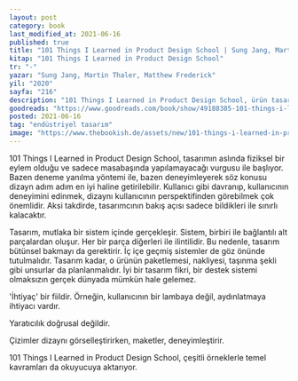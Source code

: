 ```yaml
---
layout: post
category: book
last_modified_at: 2021-06-16
published: true
title: "101 Things I Learned in Product Design School | Sung Jang, Martin Thaler, Matthew Frederick (Kitap)"
kitap: "101 Things I Learned in Product Design School"
tr: "-"
yazar: "Sung Jang, Martin Thaler, Matthew Frederick"
yil: "2020"
sayfa: "216"
description: "101 Things I Learned in Product Design School, ürün tasarımı hakkında ipuçları veren bir kitap."
goodreads: "https://www.goodreads.com/book/show/49188385-101-things-i-learned-in-product-design-school"
posted: 2021-06-16
tag: "endüstriyel tasarım"
image: "https://www.thebookish.de/assets/new/101-things-i-learned-in-product-design-school.jpg"
---
```


101 Things I Learned in Product Design School, tasarımın aslında fiziksel bir eylem olduğu ve sadece masabaşında yapılamayacağı vurgusu ile başlıyor. Bazen deneme yanılma yöntemi ile, bazen deneyimleyerek söz konusu dizayn adım adım en iyi haline getirilebilir. Kullanıcı gibi davranıp, kullanıcının deneyimini edinmek, dizaynı kullanıcının perspektifinden görebilmek çok önemlidir. Aksi takdirde, tasarımcının bakış açısı sadece bildikleri ile sınırlı kalacaktır.

Tasarım, mutlaka bir sistem içinde gerçekleşir. Sistem, birbiri ile bağlantılı alt parçalardan oluşur. Her bir parça diğerleri ile ilintilidir. Bu nedenle, tasarım bütünsel bakmayı da gerektirir. İç içe geçmiş sistemler de göz önünde tutulmalıdır. Tasarım kadar, o ürünün paketlemesi, nakliyesi, taşınma şekli gibi unsurlar da planlanmalıdır. İyi bir tasarım fikri, bir destek sistemi olmaksızın gerçek dünyada mümkün hale gelemez.

'İhtiyaç' bir fiildir. Örneğin, kullanıcının bir lambaya değil, aydınlatmaya ihtiyacı vardır.

Yaratıcılık doğrusal değildir.

Çizimler dizaynı görselleştirirken, maketler, deneyimleştirir.

101 Things I Learned in Product Design School, çeşitli örneklerle temel kavramları da okuyucuya aktarıyor.
